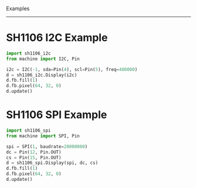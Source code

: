 Examples
********

SH1106 I2C Example
==================

```python
import sh1106_i2c
from machine import I2C, Pin

i2c = I2C(-1, sda=Pin(4), scl=Pin(5), freq=400000)
d = sh1106_i2c.Display(i2c)
d.fb.fill(1)
d.fb.pixel(64, 32, 0)
d.update()
```

SH1106 SPI Example
==================

```python
import sh1106_spi
from machine import SPI, Pin

spi = SPI(1, baudrate=20000000)
dc = Pin(12, Pin.OUT)
cs = Pin(15, Pin.OUT)
d = sh1106_spi.Display(spi, dc, cs)
d.fb.fill(1)
d.fb.pixel(64, 32, 0)
d.update()
```

